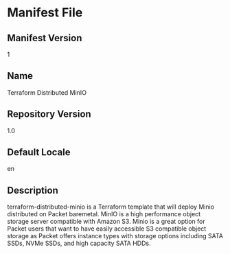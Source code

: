 # Manifest File

## Manifest Version

1

## Name

Terraform Distributed MinIO

## Repository Version

1.0

## Default Locale

en

## Description

terraform-distributed-minio is a Terraform template that will deploy Minio distributed on Packet baremetal. MinIO is a high performance object storage server compatible with Amazon S3. Minio is a great option for Packet users that want to have easily accessible S3 compatible object storage as Packet offers instance types with storage options including SATA SSDs, NVMe SSDs, and high capacity SATA HDDs.

